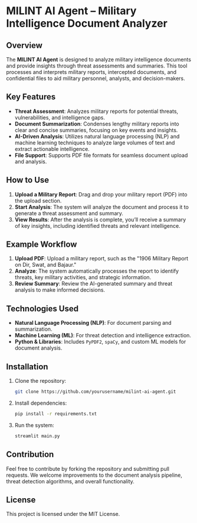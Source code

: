 # MILINT AI Agent – Military Intelligence Document Analyzer

## Overview

The **MILINT AI Agent** is designed to analyze military intelligence documents and provide insights through threat assessments and summaries. This tool processes and interprets military reports, intercepted documents, and confidential files to aid military personnel, analysts, and decision-makers.

## Key Features

* **Threat Assessment**: Analyzes military reports for potential threats, vulnerabilities, and intelligence gaps.
* **Document Summarization**: Condenses lengthy military reports into clear and concise summaries, focusing on key events and insights.
* **AI-Driven Analysis**: Utilizes natural language processing (NLP) and machine learning techniques to analyze large volumes of text and extract actionable intelligence.
* **File Support**: Supports PDF file formats for seamless document upload and analysis.

## How to Use

1. **Upload a Military Report**: Drag and drop your military report (PDF) into the upload section.
2. **Start Analysis**: The system will analyze the document and process it to generate a threat assessment and summary.
3. **View Results**: After the analysis is complete, you’ll receive a summary of key insights, including identified threats and relevant intelligence.

## Example Workflow

1. **Upload PDF**: Upload a military report, such as the "1906 Military Report on Dir, Swat, and Bajaur."
2. **Analyze**: The system automatically processes the report to identify threats, key military activities, and strategic information.
3. **Review Summary**: Review the AI-generated summary and threat analysis to make informed decisions.

## Technologies Used

* **Natural Language Processing (NLP)**: For document parsing and summarization.
* **Machine Learning (ML)**: For threat detection and intelligence extraction.
* **Python & Libraries**: Includes `PyPDF2`, `spaCy`, and custom ML models for document analysis.

## Installation

1. Clone the repository:

   ```bash
   git clone https://github.com/yourusername/milint-ai-agent.git
   ```
2. Install dependencies:

   ```bash
   pip install -r requirements.txt
   ```
3. Run the system:

   ```bash
   streamlit main.py
   ```

## Contribution

Feel free to contribute by forking the repository and submitting pull requests. We welcome improvements to the document analysis pipeline, threat detection algorithms, and overall functionality.

## License

This project is licensed under the MIT License.


